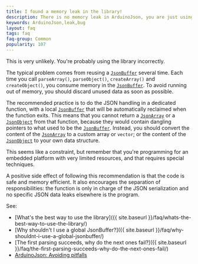 ```yaml
---
title: I found a memory leak in the library!
description: There is no memory leak in ArduinoJson, you are just using it improperly
keywords: ArduinoJson,leak,bug
layout: faq
tags: faq
faq-group: Common
popularity: 107
---
```


This is very unlikely. You're probably using the library incorrectly.

The typical problem comes from reusing a [`JsonBuffer`]({{site.baseurl}}/api/jsonbuffer/) several time.
Each time you call `parseArray()`, `parseObject()`, `createArray()` and `createObject()`, you consume memory in the [`JsonBuffer`]({{site.baseurl}}/api/jsonbuffer/).
To avoid running out of memory, you should discard unused data as soon as possible.

The recommended practice is to do the JSON handling in a dedicated function, with a local [`JsonBuffer`]({{site.baseurl}}/api/jsonbuffer/) that will be automatically reclaimed when the function exits.
This means that you cannot return a [`JsonArray`]({{site.baseurl}}/api/jsonarray/) or a [`JsonObject`]({{site.baseurl}}/api/jsonobject/) from that function, because they would contain dangling pointers to what used to be the [`JsonBuffer`]({{site.baseurl}}/api/jsonbuffer/).
Instead, you should convert the content of the [`JsonArray`]({{site.baseurl}}/api/jsonarray/) to a custom array or `vector`; or the content of the [`JsonObject`]({{site.baseurl}}/api/jsonobject/) to your own data structure.

This seems like a constraint, but remember that you're programming for an embedded platform with very limited resources, and that requires special techniques.

A positive side effect of following this recommendation is that the code is safe and memory efficient. It also encourages the separation of responsibilities: the function is only in charge of the JSON serialization and no specific JSON data leaks elsewhere is the program.

See:

* [What's the best way to use the library]({{ site.baseurl }}/faq/whats-the-best-way-to-use-the-library/)
* [Why shouldn't I use a global JsonBuffer?]({{ site.baseurl }}/faq/why-shouldnt-i-use-a-global-jsonbuffer/)
* [The first parsing succeeds, why do the next ones fail?]({{ site.baseurl }}/faq/the-first-parsing-succeeds-why-do-the-next-ones-fail/)
* [ArduinoJson: Avoiding pitfalls](https://github.com/bblanchon/ArduinoJson/wiki/Avoiding%20pitfalls)
